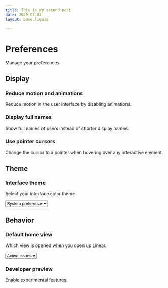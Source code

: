 ```yaml
---
title: This is my second post
date: 2020-02-01
layout: base.liquid

---
```


<style>

  .container {
    max-width: var(--width-6);
    margin: 0 auto;
  }

</style>

<main>
  <div class="container">
    <div class="headline">
      <h1 class="headline__heading">Preferences</h1>
      <p class="headline__description">Manage your preferences</p>
    </div>
    <h2 class="heading-medium">Display</h2>
    <div class="feature">
      <div>
        <h3 class="feature__heading">Reduce motion and animations</h3>
        <p class="feature__description">Reduce motion in the user interface by disabling animations.</p>
      </div>
      <div>
        <toggle-switch></toggle-switch>
      </div>
    </div>
    <div class="feature">
      <div>
        <h3 class="feature__heading">Display full names</h3>
        <p class="feature__description">Show full names of users instead of shorter display names.</p>
      </div>
      <div>
        <toggle-switch disabled></toggle-switch>
      </div>
    </div>
    <div class="feature">
      <div>
        <h3 class="feature__heading">Use pointer cursors</h3>
        <p class="feature__description">Change the cursor to a pointer when hovering over any interactive element.</p>
      </div>
      <div>
        <toggle-switch checked></toggle-switch>
      </div>
    </div>
    <h2 class="heading-medium">Theme</h2>
    <div class="feature">
      <div>
        <h3 class="feature__heading">Interface theme</h3>
        <p class="feature__description">Select your interface color theme</p>
      </div>
      <div>
        <div class="select">
          <select>
            <option value="system">System preference</option>
            <option value="light">Light</option>
            <option value="dark">Dark</option>
            <option value="custom">Custom</option>
          </select>
        </div>
      </div>
    </div>
    <h2 class="heading-medium">Behavior</h2>
    <div class="feature">
      <div>
        <h3 class="feature__heading">Default home view</h3>
        <p class="feature__description">Which view is opened when you open up Linear.</p>
      </div>
      <div>
        <div class="select">
          <select>
            <option value="activeIssues">Active issues</option>
            <option value="activeCycle">Active cycle</option>
            <option value="inbox">Inbox</option>
            <option value="myIssues">My issues</option>
          </select>
        </div>
      </div>
    </div>
    <div class="feature">
      <div>
        <h3 class="feature__heading">Developer preview</h3>
        <p class="feature__description">Enable experimental features.</p>
      </div>
      <div>
        <toggle-switch checked></toggle-switch>
      </div>
    </div>
  </div>
</main>
